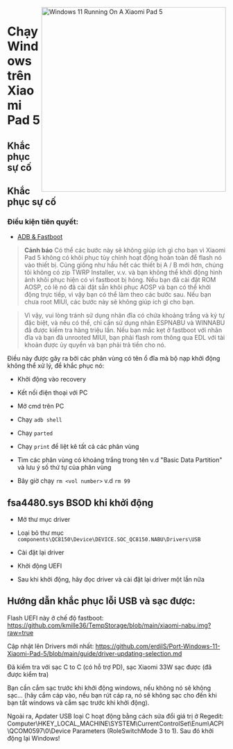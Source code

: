 <img align="right" src="https://raw.githubusercontent.com/erdilS/Port-Windows-11-Xiaomi-Pad-5/main/nabu.png" width="425" alt="Windows 11 Running On A Xiaomi Pad 5">


# Chạy Windows trên Xiaomi Pad 5

## Khắc phục sự cố


## Khắc phục sự cố

### Điều kiện tiên quyết:

- [ADB & Fastboot](https://developer.android.com/studio/releases/platform-tools)

> **Cảnh báo** Có thể các bước này sẽ không giúp ích gì cho bạn vì Xiaomi Pad 5 không có khôi phục tùy chỉnh hoạt động hoàn toàn để flash nó vào thiết bị. Cũng giống như hầu hết các thiết bị A / B mới hơn, chúng tôi không có zip TWRP Installer, v.v. và bạn không thể khởi động hình ảnh khôi phục hiện có vì fastboot bị hỏng. Nếu bạn đã cài đặt ROM AOSP, có lẽ nó đã cài đặt sẵn khôi phục AOSP và bạn có thể khởi động trực tiếp, vì vậy bạn có thể làm theo các bước sau. Nếu bạn chưa root MIUI, các bước này sẽ không giúp ích gì cho bạn.

> Vì vậy, vui lòng tránh sử dụng nhãn đĩa có chứa khoảng trắng và ký tự đặc biệt, và nếu có thể, chỉ cần sử dụng nhãn ESPNABU và WINNABU đã được kiểm tra hàng triệu lần. Nếu bạn mắc kẹt ở fastboot với nhãn đĩa và bạn đã unrooted MIUI, bạn phải flash rom thông qua EDL với tài khoản được ủy quyền và bạn phải trả tiền cho nó.


Điều này được gây ra bởi các phân vùng có tên ổ đĩa mà bộ nạp khởi động không thể xử lý, để khắc phục nó:

- Khởi động vào recovery

- Kết nối điện thoại với PC

- Mở cmd trên PC

- Chạy ```adb shell```

- Chạy ```parted```

- Chạy ```print``` để liệt kê tất cả các phân vùng

- Tìm các phân vùng có khoảng trắng trong tên v.d "Basic Data Partition" và lưu ý số thứ tự của phân vùng

- Bây giờ chạy ```rm <vol number>``` v.d ```rm 99```


## fsa4480.sys BSOD khi khởi động

- Mở thư mục driver

- Loại bỏ thư mục ```components\QC8150\Device\DEVICE.SOC_QC8150.NABU\Drivers\USB```

- Cài đặt lại driver

- Khởi động UEFI

- Sau khi khởi động, hãy đọc driver và cài đặt lại driver một lần nữa

## Hướng dẫn khắc phục lỗi USB và sạc được:

Flash UEFI này ở chế độ fastboot: https://github.com/kmille36/TempStorage/blob/main/xiaomi-nabu.img?raw=true

Cập nhật lên Drivers mới nhất: https://github.com/erdilS/Port-Windows-11-Xiaomi-Pad-5/blob/main/guide/driver-updating-selection.md

Đã kiểm tra với sạc C to C (có hỗ trợ PD), sạc Xiaomi 33W sạc được (đã được kiểm tra)

Bạn cần cắm sạc trước khi khởi động windows, nếu không nó sẽ không sạc... (hãy cắm cáp vào, nếu bạn rút cáp ra, nó sẽ không sạc cho đến khi bạn tắt windows và cắm sạc trước khi khởi động).

Ngoài ra, Apdater USB loại C hoạt động bằng cách sửa đổi giá trị ở Regedit: Computer\HKEY_LOCAL_MACHINE\SYSTEM\CurrentControlSet\Enum\ACPI\QCOM0597\0\Device Parameters (RoleSwitchMode 3 to 1). Sau đó khởi động lại Windows!
